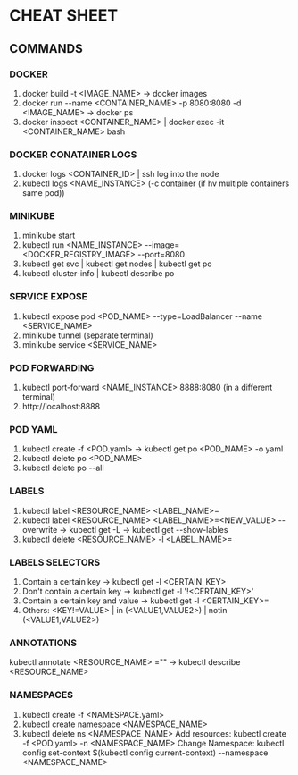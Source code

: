<h1>CHEAT SHEET</h1>
<h2>COMMANDS</h2>

<h3>DOCKER</h3>

1) docker build -t <IMAGE_NAME> <PATH>
	-> docker images
2) docker run --name <CONTAINER_NAME> -p 8080:8080 -d <IMAGE_NAME>
	-> docker ps
3) docker inspect <CONTAINER_NAME> | docker exec -it <CONTAINER_NAME> bash

<h3>DOCKER CONATAINER LOGS</h3>

1) docker logs <CONTAINER_ID> | ssh log into the node
1) kubectl logs <NAME_INSTANCE> (-c container (if hv multiple containers same pod))

<h3>MINIKUBE</h3>

1) minikube start
2) kubectl run <NAME_INSTANCE> --image=<DOCKER_REGISTRY_IMAGE> --port=8080
3) kubectl get svc | kubectl get nodes | kubectl get po
4) kubectl cluster-info | kubectl describe po

<h3>SERVICE EXPOSE</h3>

1) kubectl expose pod <POD_NAME> --type=LoadBalancer --name <SERVICE_NAME>
2) minikube tunnel (separate terminal)
3) minikube service <SERVICE_NAME>

<h3>POD FORWARDING</h3>

1) kubectl port-forward <NAME_INSTANCE> 8888:8080 (in a different terminal)
2) http://localhost:8888

<h3>POD YAML</h3>

1) kubectl create -f <POD.yaml>
	-> kubectl get po <POD_NAME> -o yaml
2) kubectl delete po <POD_NAME>
2) kubectl delete po --all

<h3>LABELS</h3>

1) kubectl label <RESOURCE> <RESOURCE_NAME> <LABEL_NAME>=<VALUE>
1) kubectl label <RESOURCE> <RESOURCE_NAME> <LABEL_NAME>=<NEW_VALUE> --overwrite
	-> kubectl get <RESOURCE> -L <KEY>
	-> kubectl get <RESOURCE> --show-lables
2) kubectl delete <RESOURCE> <RESOURCE_NAME> -l <LABEL_NAME>=<VALUE>

<h3>LABELS SELECTORS</h3>

1) Contain a certain key -> kubectl get <RESOURCE> -l <CERTAIN_KEY>
2) Don't contain a certain key -> kubectl get <RESOURCE> -l '!<CERTAIN_KEY>'
3) Contain a certain key and value -> kubectl get <RESOURCE> -l <CERTAIN_KEY>=<VALUE>
4) Others: <KEY!=VALUE> | <KEY> in (<VALUE1,VALUE2>) | <KEY> notin (<VALUE1,VALUE2>)

<h3>ANNOTATIONS</h3>

kubectl annotate <RESOURCE> <RESOURCE_NAME> <ANOTATION>="<VALUE>"
	-> kubectl describe <RESOURCE> <RESOURCE_NAME>

<h3>NAMESPACES</h3>

1) kubectl create -f <NAMESPACE.yaml>
1) kubectl create namespace <NAMESPACE_NAME>
2) kubectl delete ns <NAMESPACE_NAME>
Add resources: kubectl create -f <POD.yaml> -n <NAMESPACE_NAME>
Change Namespace: kubectl config set-context $(kubectl config current-context) --namespace <NAMESPACE_NAME>
